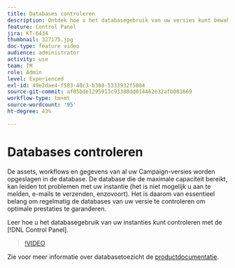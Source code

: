 ```yaml
---
title: Databases controleren
description: Ontdek hoe u het databasegebruik van uw versies kunt bewaken.
feature: Control Panel
jira: KT-6434
thumbnail: 327175.jpg
doc-type: feature video
audience: administrator
activity: use
team: TM
role: Admin
level: Experienced
exl-id: 49e2dae4-f583-40c3-b388-5333932f5084
source-git-commit: af05bde1295913c93388dd014462e32afb081669
workflow-type: tm+mt
source-wordcount: '95'
ht-degree: 43%

---
```


# Databases controleren

De assets, workflows en gegevens van al uw Campaign-versies worden opgeslagen in de database. De database die de maximale capaciteit bereikt, kan leiden tot problemen met uw instantie (het is niet mogelijk u aan te melden, e-mails te verzenden, enzovoort). Het is daarom van essentieel belang om regelmatig de databases van uw versie te controleren om optimale prestaties te garanderen.

Leer hoe u het databasegebruik van uw instanties kunt controleren met de [!DNL Control Panel].

>[!VIDEO](https://video.tv.adobe.com/v/327175?quality=12&learn=0n)

Zie voor meer informatie over databasetoezicht de [productdocumentatie](https://experienceleague.adobe.com/docs/control-panel/using/performance-monitoring/database-monitoring/database-monitoring.html?lang=en).
